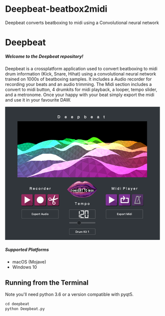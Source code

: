 # Deepbeat-beatbox2midi
Deepbeat converts beatboxing to midi using a Convolutional neural network

# Deepbeat
##### Welcome to the Deepbeat repository!
Deepbeat is a crossplatform application used to convert beatboxing to midi drum information (Kick, Snare, Hihat) using a convolutional neural network trained on 1000s of beatboxing samples. 
It includes a Audio recorder for recording your beats and an audio trimming. The Midi section includes a convert to midi button, 4 drumkits for midi playback, a looper, tempo slider, and a metronome. Once your happy with your beat simply export the midi and use it in your favourite DAW.


![](resources/images/deepbeat_interface.png)

##### Supported Platforms
- macOS (Mojave)
- Windows 10

## Running from the Terminal
Note you'll need python 3.6 or a version compatible with pyqt5.

```
cd deepbeat
python Deepbeat.py

```
